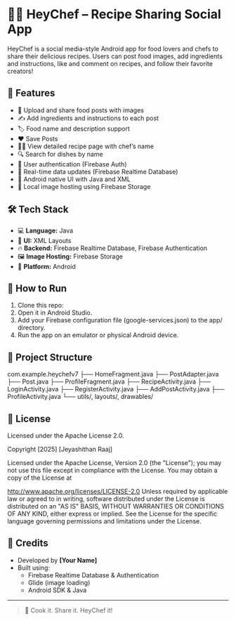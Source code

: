 # 👨‍🍳 HeyChef – Recipe Sharing Social App

HeyChef is a social media-style Android app for food lovers and chefs to share their delicious recipes. Users can post food images, add ingredients and instructions, like and comment on recipes, and follow their favorite creators!

## 🚀 Features

- 📸 Upload and share food posts with images
- ✍️ Add ingredients and instructions to each post
- 🏷️ Food name and description support
- ❤️ Save Posts
- 🧑‍🍳 View detailed recipe page with chef’s name
- 🔍 Search for dishes by name
- 🔐 User authentication (Firebase Auth)
- 🔄 Real-time data updates (Firebase Realtime Database)
- 📲 Android native UI with Java and XML
- 💾 Local image hosting using Firebase Storage

## 🛠 Tech Stack

- 💻 **Language:** Java  
- 🎨 **UI:** XML Layouts  
- 🔥 **Backend:** Firebase Realtime Database, Firebase Authentication  
- 🖼️ **Image Hosting:** Firebase Storage 
- 📱 **Platform:** Android  

## 🧪 How to Run

1. Clone this repo:
2. Open it in Android Studio.
3. Add your Firebase configuration file (google-services.json) to the app/ directory.
4. Run the app on an emulator or physical Android device.

## 📂 Project Structure

com.example.heychefv7
├── HomeFragment.java
├── PostAdapter.java
├── Post.java
├── ProfileFragment.java
├── RecipeActivity.java
├── LoginActivity.java
├── RegisterActivity.java
├── AddPostActivity.java
├── ProfileActivity.java
└── utils/, layouts/, drawables/

## 📄 License
Licensed under the Apache License 2.0.

Copyright [2025] [Jeyashithan Raaj]

Licensed under the Apache License, Version 2.0 (the "License");
you may not use this file except in compliance with the License.
You may obtain a copy of the License at

   http://www.apache.org/licenses/LICENSE-2.0
Unless required by applicable law or agreed to in writing, software distributed under the License is distributed on an "AS IS" BASIS, WITHOUT WARRANTIES OR CONDITIONS OF ANY KIND, either express or implied. See the License for the specific language governing permissions and limitations under the License.


## 🙌 Credits

- Developed by **[Your Name]**
- Built using:
  - Firebase Realtime Database & Authentication
  - Glide (image loading)
  - Android SDK & Java

---

> 🍳 Cook it. Share it. HeyChef it!

